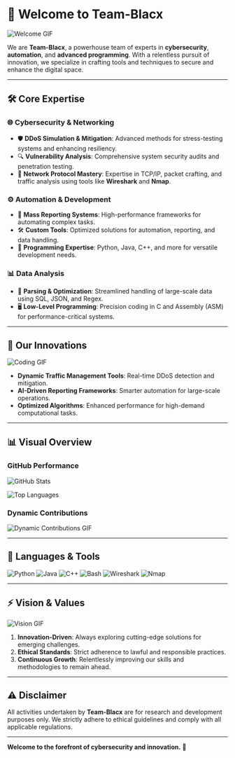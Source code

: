 # 🖤 Welcome to **Team-Blacx**
![Welcome GIF](https://media.giphy.com/media/xT9IgzoKnwFNmISR8I/giphy.gif)

We are **Team-Blacx**, a powerhouse team of experts in **cybersecurity**, **automation**, and **advanced programming**. With a relentless pursuit of innovation, we specialize in crafting tools and techniques to secure and enhance the digital space.

---

## 🛠️ **Core Expertise**
### 🌐 **Cybersecurity & Networking**
- 🛡️ **DDoS Simulation & Mitigation**: Advanced methods for stress-testing systems and enhancing resiliency.  
- 🔍 **Vulnerability Analysis**: Comprehensive system security audits and penetration testing.  
- 🔗 **Network Protocol Mastery**: Expertise in TCP/IP, packet crafting, and traffic analysis using tools like **Wireshark** and **Nmap**.

### ⚙️ **Automation & Development**
- 🤖 **Mass Reporting Systems**: High-performance frameworks for automating complex tasks.  
- 🛠️ **Custom Tools**: Optimized solutions for automation, reporting, and data handling.  
- 🧩 **Programming Expertise**: Python, Java, C++, and more for versatile development needs.

### 📊 **Data Analysis**
- 📂 **Parsing & Optimization**: Streamlined handling of large-scale data using SQL, JSON, and Regex.  
- 🖥️ **Low-Level Programming**: Precision coding in C and Assembly (ASM) for performance-critical systems.

---

## 🚀 **Our Innovations**
![Coding GIF](https://media.giphy.com/media/Ll22OhMLAlVDb8UQWe/giphy.gif)

- **Dynamic Traffic Management Tools**: Real-time DDoS detection and mitigation.  
- **AI-Driven Reporting Frameworks**: Smarter automation for large-scale operations.  
- **Optimized Algorithms**: Enhanced performance for high-demand computational tasks.

---

## 📊 **Visual Overview**
### **GitHub Performance**
 ![GitHub Stats](https://github-readme-stats.vercel.app/api?username=Team-Blacx&show_icons=true&theme=radical) 
 
![Top Languages](https://github-readme-stats.vercel.app/api/top-langs/?username=Team-blacx&layout=compact&theme=radical)

### **Dynamic Contributions**
![Dynamic Contributions GIF](https://media.giphy.com/media/v1.Y2lkPTc5MGI3NjExMjVnbjljeHowcHNrbnJrYnlqd3hyaGR3dGVzczU1dGFyMWxzZGRnaSZlcD12MV9pbnRlcm5hbF9naWZfYnlfaWQmY3Q9Zw/RbDKaczqWovIugyJmW/giphy.webp)

---

## 🧠 **Languages & Tools**
![Python](https://img.shields.io/badge/Python-3776AB?style=for-the-badge&logo=python&logoColor=white)
![Java](https://img.shields.io/badge/Java-007396?style=for-the-badge&logo=java&logoColor=white)
![C++](https://img.shields.io/badge/C++-00599C?style=for-the-badge&logo=cplusplus&logoColor=white)
![Bash](https://img.shields.io/badge/Bash-4EAA25?style=for-the-badge&logo=gnubash&logoColor=white)
![Wireshark](https://img.shields.io/badge/Wireshark-1679A7?style=for-the-badge&logo=wireshark&logoColor=white)
![Nmap](https://img.shields.io/badge/Nmap-4682B4?style=for-the-badge&logo=nmap&logoColor=white)

---

## ⚡ **Vision & Values**
![Vision GIF](https://media.giphy.com/media/v1.Y2lkPTc5MGI3NjExYno5am9veGc1OXZoaGRvaTRsajFpeHp5ajN5eDRwMWIyYjlhcjRsNiZlcD12MV9pbnRlcm5hbF9naWZfYnlfaWQmY3Q9Zw/IK1LbnjGbz7sYVJZb7/giphy.webp)

1. **Innovation-Driven**: Always exploring cutting-edge solutions for emerging challenges.  
2. **Ethical Standards**: Strict adherence to lawful and responsible practices.  
3. **Continuous Growth**: Relentlessly improving our skills and methodologies to remain ahead.

---

## ⚠️ **Disclaimer**
All activities undertaken by **Team-Blacx** are for research and development purposes only. We strictly adhere to ethical guidelines and comply with all applicable regulations.  

---

**Welcome to the forefront of cybersecurity and innovation.** 🖤
